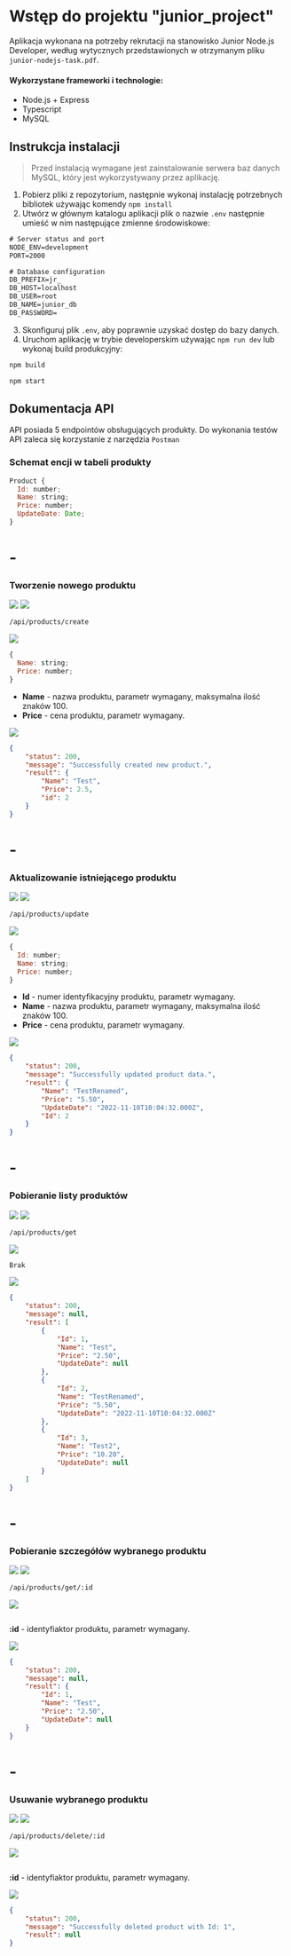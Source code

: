 # Wstęp do projektu "junior_project"

Aplikacja wykonana na potrzeby rekrutacji na stanowisko Junior Node.js Developer, według wytycznych przedstawionych w otrzymanym pliku `junior-nodejs-task.pdf`.

#### Wykorzystane frameworki i technologie:
- Node.js + Express
- Typescript
- MySQL

## Instrukcja instalacji

> Przed instalacją wymagane jest zainstalowanie serwera baz danych MySQL, który jest wykorzystywany przez aplikację.

1. Pobierz pliki z repozytorium, następnie wykonaj instalację potrzebnych bibliotek używając komendy `npm install`
2. Utwórz w głównym katalogu aplikacji plik o nazwie `.env` następnie umieść w nim następujące zmienne środowiskowe:

```diff
# Server status and port
NODE_ENV=development
PORT=2000

# Database configuration
DB_PREFIX=jr_
DB_HOST=localhost
DB_USER=root
DB_NAME=junior_db
DB_PASSWORD=
```

3. Skonfiguruj plik `.env`, aby poprawnie uzyskać dostęp do bazy danych.
4. Uruchom aplikację w trybie developerskim używając `npm run dev` lub wykonaj build produkcyjny:

```diff
npm build
```

```diff
npm start
```

## Dokumentacja API

API posiada 5 endpointów obsługujących produkty. Do wykonania testów API zaleca się korzystanie z narzędzia `Postman`

### Schemat encji w tabeli produkty
```js
Product {
  Id: number;
  Name: string;
  Price: number;
  UpdateDate: Date;
}
```

# -

### Tworzenie nowego produktu
 ![](https://img.shields.io/static/v1?label=&message=Endpoint&color=green)
 ![](https://img.shields.io/static/v1?label=&message=PUT&color=blue)
```diff
/api/products/create
```

![](https://img.shields.io/static/v1?label=&message=Parametry&color=red)
```js
{
  Name: string;
  Price: number;
}
```

- **Name** - nazwa produktu, parametr wymagany, maksymalna ilość znaków 100.
- **Price** - cena produktu, parametr wymagany.

![](https://img.shields.io/static/v1?label=&message=Response&color=blue)

```json
{
    "status": 200,
    "message": "Successfully created new product.",
    "result": {
        "Name": "Test",
        "Price": 2.5,
        "id": 2
    }
}
```

# -

### Aktualizowanie istniejącego produktu
 ![](https://img.shields.io/static/v1?label=&message=Endpoint&color=green)
 ![](https://img.shields.io/static/v1?label=&message=POST&color=blue)
```diff
/api/products/update
```

![](https://img.shields.io/static/v1?label=&message=Parametry&color=red)
```js
{
  Id: number;
  Name: string;
  Price: number;
}
```

- **Id** - numer identyfikacyjny produktu, parametr wymagany.
- **Name** - nazwa produktu, parametr wymagany, maksymalna ilość znaków 100.
- **Price** - cena produktu, parametr wymagany.

![](https://img.shields.io/static/v1?label=&message=Response&color=blue)
```json
{
    "status": 200,
    "message": "Successfully updated product data.",
    "result": {
        "Name": "TestRenamed",
        "Price": "5.50",
        "UpdateDate": "2022-11-10T10:04:32.000Z",
        "Id": 2
    }
}
```

# -

### Pobieranie listy produktów
 ![](https://img.shields.io/static/v1?label=&message=Endpoint&color=green)
 ![](https://img.shields.io/static/v1?label=&message=GET&color=blue)
```diff
/api/products/get
```

![](https://img.shields.io/static/v1?label=&message=Parametry&color=red)
```js
Brak
```

![](https://img.shields.io/static/v1?label=&message=Response&color=blue)
```json
{
    "status": 200,
    "message": null,
    "result": [
        {
            "Id": 1,
            "Name": "Test",
            "Price": "2.50",
            "UpdateDate": null
        },
        {
            "Id": 2,
            "Name": "TestRenamed",
            "Price": "5.50",
            "UpdateDate": "2022-11-10T10:04:32.000Z"
        },
        {
            "Id": 3,
            "Name": "Test2",
            "Price": "10.20",
            "UpdateDate": null
        }
    ]
}
```

# -

### Pobieranie szczegółów wybranego produktu
 ![](https://img.shields.io/static/v1?label=&message=Endpoint&color=green)
 ![](https://img.shields.io/static/v1?label=&message=GET&color=blue)
```diff
/api/products/get/:id
```

![](https://img.shields.io/static/v1?label=&message=Parametry&color=red)
```js
```

**:id** - identyfiaktor produktu, parametr wymagany.

![](https://img.shields.io/static/v1?label=&message=Response&color=blue)
```json
{
    "status": 200,
    "message": null,
    "result": {
        "Id": 1,
        "Name": "Test",
        "Price": "2.50",
        "UpdateDate": null
    }
}
```

# -

### Usuwanie wybranego produktu
 ![](https://img.shields.io/static/v1?label=&message=Endpoint&color=green)
 ![](https://img.shields.io/static/v1?label=&message=DELETE&color=blue)
```diff
/api/products/delete/:id
```

![](https://img.shields.io/static/v1?label=&message=Parametry&color=red)
```js
```

**:id** - identyfiaktor produktu, parametr wymagany.

![](https://img.shields.io/static/v1?label=&message=Response&color=blue)
```json
{
    "status": 200,
    "message": "Successfully deleted product with Id: 1",
    "result": null
}
```
